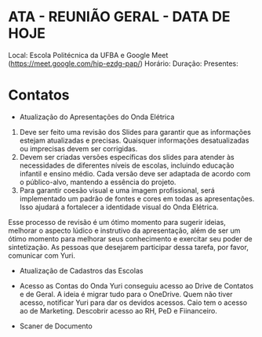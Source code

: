 #  ATA - REUNIÃO GERAL - DATA DE HOJE

Local: Escola Politécnica da UFBA e Google Meet (<https://meet.google.com/hip-ezdg-pap/>)
Horário:
Duração:
Presentes:

# Contatos

- Atualização do Apresentações do Onda Elétrica
1. Deve ser feito uma revisão dos Slides para garantir que as informações estejam atualizadas e precisas. Quaisquer informações desatualizadas ou imprecisas devem ser corrigidas.
2. Devem ser criadas versões específicas dos slides para atender às necessidades de diferentes níveis de escolas, incluindo educação infantil e ensino médio. Cada versão deve ser adaptada de acordo com o público-alvo, mantendo a essência do projeto.
3. Para garantir coesão visual e uma imagem profissional, será implementado um padrão de fontes e cores em todas as apresentações. Isso ajudará a fortalecer a identidade visual do Onda Elétrica.

Esse processo de revisão é um ótimo momento para sugerir ideias, melhorar o aspecto lúdico e instrutivo da apresentação, além de ser um ótimo momento para melhorar seus conhecimento e exercitar seu poder de sintetização.
As pessoas que desejarem participar dessa tarefa, por favor, comunicar com Yuri.

- Atualização de Cadastros das Escolas

- Acesso as Contas do Onda
Yuri conseguiu acesso ao Drive de Contatos e de Geral. A ideia é migrar tudo para o OneDrive. Quem não tiver acesso, notificar Yuri para dar os devidos acessos. Caio tem o acesso ao de Marketing. Descobrir acesso ao RH, PeD e Fiinanceiro.

- Scaner de Documento